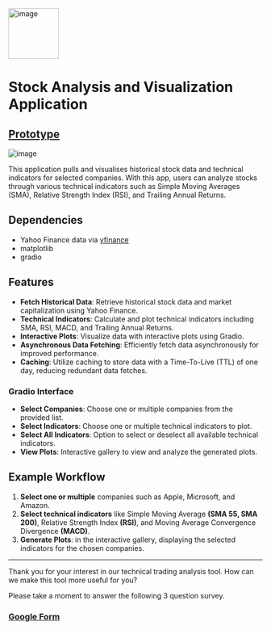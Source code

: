<img src="https://github.com/LNshuti/equities-tracker/assets/13305262/34269ca9-8762-46a6-8e7a-c6d76314eabc" alt="image" width="100" height="100"/>

# Stock Analysis and Visualization Application

## [Prototype](https://huggingface.co/spaces/LeonceNsh/active-equities)

![image](https://github.com/LNshuti/equities-tracker/assets/13305262/ea270ec3-f0be-4b62-b31f-43eb4885d770)


This application pulls and visualises historical stock data and technical indicators for selected companies. With this app, users can analyze stocks through various technical indicators such as Simple Moving Averages (SMA), Relative Strength Index (RSI), and Trailing Annual Returns.

## Dependencies 
* Yahoo Finance data via [yfinance](https://pypi.org/project/yfinance)
* matplotlib
* gradio

## Features

- **Fetch Historical Data**: Retrieve historical stock data and market capitalization using Yahoo Finance.
- **Technical Indicators**: Calculate and plot technical indicators including SMA, RSI, MACD, and Trailing Annual Returns.
- **Interactive Plots**: Visualize data with interactive plots using Gradio.
- **Asynchronous Data Fetching**: Efficiently fetch data asynchronously for improved performance.
- **Caching**: Utilize caching to store data with a Time-To-Live (TTL) of one day, reducing redundant data fetches.

### Gradio Interface

- **Select Companies**: Choose one or multiple companies from the provided list.
- **Select Indicators**: Choose one or multiple technical indicators to plot.
- **Select All Indicators**: Option to select or deselect all available technical indicators.
- **View Plots**: Interactive gallery to view and analyze the generated plots.

## Example Workflow

1. **Select one or multiple** companies such as Apple, Microsoft, and Amazon.
2. **Select technical indicators** like Simple Moving Average **(SMA 55, SMA 200)**, Relative Strength Index **(RSI)**, and Moving Average Convergence Divergence **(MACD)**.
3. **Generate Plots**: in the interactive gallery, displaying the selected indicators for the chosen companies.

---

Thank you for your interest in our technical trading analysis tool. How can we make this tool more useful for you? 

Please take a moment to answer the following 3 question survey.
### [Google Form](https://docs.google.com/forms/d/e/1FAIpQLScNnM8CAuOINnoYiVPzwaf0dM8TzAD1CjEJgcbO-mfAKTSQtg/viewform?usp=sharing)
